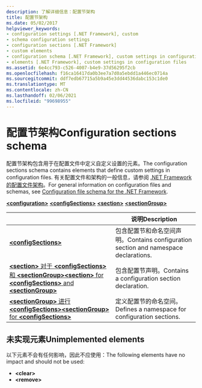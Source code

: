 ```yaml
---
description: 了解详细信息：配置节架构
title: 配置节架构
ms.date: 05/02/2017
helpviewer_keywords:
- configuration settings [.NET Framework], custom
- schema configuration settings
- configuration sections [.NET Framework]
- custom elements
- configuration schema [.NET Framework], custom settings in configuration files
- elements [.NET Framework], custom settings in configuration files
ms.assetid: 6e4cc793-c526-4007-b4e9-37d56295f2cb
ms.openlocfilehash: f16ca16417da0b3ee7a7d0a5ebdd1a446ec0714a
ms.sourcegitcommit: ddf7edb67715a5b9a45e3dd44536dabc153c1de0
ms.translationtype: MT
ms.contentlocale: zh-CN
ms.lasthandoff: 02/06/2021
ms.locfileid: "99698955"
---
```

# <a name="configuration-sections-schema"></a><span data-ttu-id="d548d-103">配置节架构</span><span class="sxs-lookup"><span data-stu-id="d548d-103">Configuration sections schema</span></span>

<span data-ttu-id="d548d-104">配置节架构包含用于在配置文件中定义自定义设置的元素。</span><span class="sxs-lookup"><span data-stu-id="d548d-104">The configuration sections schema contains elements that define custom settings in configuration files.</span></span> <span data-ttu-id="d548d-105">有关配置文件和架构的一般信息，请参阅 [.NET Framework 的配置文件架构](index.md)。</span><span class="sxs-lookup"><span data-stu-id="d548d-105">For general information on configuration files and schemas, see [Configuration file schema for the .NET Framework](index.md).</span></span>

[**\<configuration>**](configuration-element.md)
[**\<configSections>**](configsections-element-for-configuration.md)
[**\<section>**](section-element.md)
[**\<sectionGroup>**](sectiongroup-element-for-configsections.md)

|     | <span data-ttu-id="d548d-106">说明</span><span class="sxs-lookup"><span data-stu-id="d548d-106">Description</span></span> |
| --- | ----------- |
| [**\<configSections>**](configsections-element-for-configuration.md) | <span data-ttu-id="d548d-107">包含配置节和命名空间声明。</span><span class="sxs-lookup"><span data-stu-id="d548d-107">Contains configuration section and namespace declarations.</span></span> |
| [<span data-ttu-id="d548d-108">**\<section>** 对于 **\<configSections>** 和 **\<sectionGroup>**</span><span class="sxs-lookup"><span data-stu-id="d548d-108">**\<section>** for **\<configSections>** and **\<sectionGroup>**</span></span>](section-element.md) | <span data-ttu-id="d548d-109">包含配置节声明。</span><span class="sxs-lookup"><span data-stu-id="d548d-109">Contains a configuration section declaration.</span></span> |
| [<span data-ttu-id="d548d-110">**\<sectionGroup>** 进行 **\<configSections>**</span><span class="sxs-lookup"><span data-stu-id="d548d-110">**\<sectionGroup>** for **\<configSections>**</span></span>](sectiongroup-element-for-configsections.md) | <span data-ttu-id="d548d-111">定义配置节的命名空间。</span><span class="sxs-lookup"><span data-stu-id="d548d-111">Defines a namespace for configuration sections.</span></span> |

<a name="dep"></a>

## <a name="unimplemented-elements"></a><span data-ttu-id="d548d-112">未实现元素</span><span class="sxs-lookup"><span data-stu-id="d548d-112">Unimplemented elements</span></span>

<span data-ttu-id="d548d-113">以下元素不会有任何影响，因此不应使用：</span><span class="sxs-lookup"><span data-stu-id="d548d-113">The following elements have no impact and should not be used:</span></span>

* **\<clear>**
* **\<remove>**
